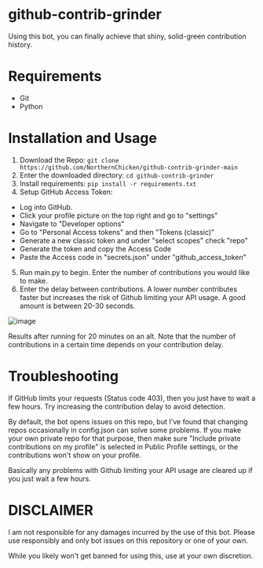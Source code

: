 # github-contrib-grinder

Using this bot, you can finally achieve that shiny, solid-green contribution history.

# Requirements

* Git
* Python

# Installation and Usage

1. Download the Repo: ``git clone https://github.com/NorthernChicken/github-contrib-grinder-main``
2. Enter the downloaded directory: ``cd github-contrib-grinder``
3. Install requirements: ``pip install -r requirements.txt``
4. Setup GitHub Access Token:
  * Log into GitHub.
  * Click your profile picture on the top right and go to "settings"
  * Navigate to "Developer options"
  * Go to "Personal Access tokens" and then "Tokens (classic)"
  * Generate a new classic token and under "select scopes" check "repo"
  * Generate the token and copy the Access Code
  * Paste the Access code in "secrets.json" under "github_access_token"
5. Run main.py to begin. Enter the number of contributions you would like to make.
6. Enter the delay between contributions. A lower number contributes faster but increases the risk of Github limiting your API usage. A good amount is between 20-30 seconds.

![image](https://github.com/NorthernChicken/github-contrib-grinder/assets/144752748/bdb6cdb5-bda6-49d3-9746-533871497ef9)

Results after running for 20 minutes on an alt. Note that the number of contributions in a certain time depends on your contribution delay.

# Troubleshooting

If GitHub limits your requests (Status code 403), then you just have to wait a few hours. Try increasing the contribution delay to avoid detection. 

By default, the bot opens issues on this repo, but I've found that changing repos occasionally in config.json can solve some problems. If you make your own private repo for that purpose, then make sure "Include private contributions on my profile" is selected in Public Profile settings, or the contributions won't show on your profile.

Basically any problems with Github limiting your API usage are cleared up if you just wait a few hours.

# DISCLAIMER

I am not responsible for any damages incurred by the use of this bot. Please use responsibly and only bot issues on this repository or one of your own.

While you likely won't get banned for using this, use at your own discretion.
